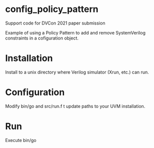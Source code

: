 # config_policy_pattern
Support code for DVCon 2021 paper submission

Example of using a Policy Pattern to add and remove SystemVerilog constraints in a cofiguration object.

# Installation

Install to a unix directory where Verilog simulator (Xrun, etc.) can run.

# Configuration
Modify bin/go and src/run.f t update paths to your UVM installation.

# Run
Execute bin/go 
